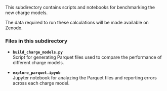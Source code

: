This subdirectory contains scripts and notebooks for benchmarking the new charge models.

The data required to run these calculations will be made available on Zenodo.

### Files in this subdirectory

- **`build_charge_models.py`**  
  Script for generating Parquet files used to compare the performance of different charge models.

- **`explore_parquet.ipynb`**  
  Jupyter notebook for analyzing the Parquet files and reporting errors across each charge model.
